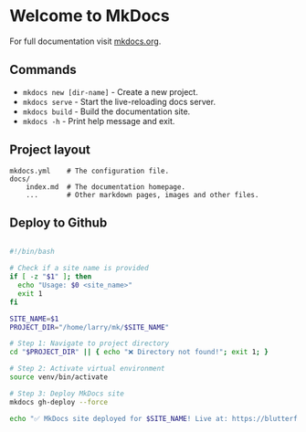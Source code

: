# Welcome to MkDocs

For full documentation visit [mkdocs.org](https://www.mkdocs.org).

## Commands

* `mkdocs new [dir-name]` - Create a new project.
* `mkdocs serve` - Start the live-reloading docs server.
* `mkdocs build` - Build the documentation site.
* `mkdocs -h` - Print help message and exit.

## Project layout

    mkdocs.yml    # The configuration file.
    docs/
        index.md  # The documentation homepage.
        ...       # Other markdown pages, images and other files.

## Deploy to Github

~~~sh

#!/bin/bash

# Check if a site name is provided
if [ -z "$1" ]; then
  echo "Usage: $0 <site_name>"
  exit 1
fi

SITE_NAME=$1
PROJECT_DIR="/home/larry/mk/$SITE_NAME"

# Step 1: Navigate to project directory
cd "$PROJECT_DIR" || { echo "❌ Directory not found!"; exit 1; }

# Step 2: Activate virtual environment
source venv/bin/activate

# Step 3: Deploy MkDocs site
mkdocs gh-deploy --force

echo "✅ MkDocs site deployed for $SITE_NAME! Live at: https://blutterfly.github.io/$SITE_NAME/"
~~~

